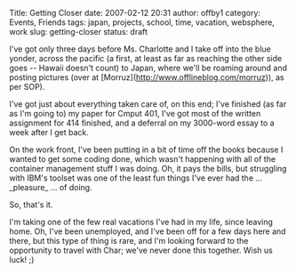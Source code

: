 Title: Getting Closer
date: 2007-02-12 20:31
author: offby1
category: Events, Friends
tags: japan, projects, school, time, vacation, websphere, work
slug: getting-closer
status: draft

I\'ve got only three days before Ms. Charlotte and I take off into the blue yonder, across the pacific (a first, at least as far as reaching the other side goes \-- Hawaii doesn\'t count) to Japan, where we\'ll be roaming around and posting pictures (over at \[Morruz\](<http://www.offlineblog.com/morruz>)), as per SOP).

I\'ve got just about everything taken care of, on this end; I\'ve finished (as far as I\'m going to) my paper for Cmput 401, I\'ve got most of the written assignment for 414 finished, and a deferral on my 3000-word essay to a week after I get back.

On the work front, I\'ve been putting in a bit of time off the books because I wanted to get some coding done, which wasn\'t happening with all of the container management stuff I was doing. Oh, it pays the bills, but struggling with IBM\'s toolset was one of the least fun things I\'ve ever had the \... \_pleasure\_ \... of doing.

So, that\'s it.

I\'m taking one of the few real vacations I\'ve had in my life, since leaving home. Oh, I\'ve been unemployed, and I\'ve been off for a few days here and there, but this type of thing is rare, and I\'m looking forward to the opportunity to travel with Char; we\'ve never done this together. Wish us luck! ;)
